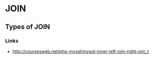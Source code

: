 # JOIN #

## Types of JOIN ##

### Links ###
* http://coursesweb.net/php-mysql/mysql-inner-left-join-right-join_t

